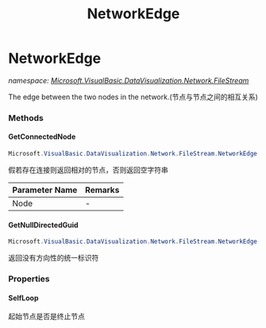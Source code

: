 ﻿---
title: NetworkEdge
---

# NetworkEdge
_namespace: [Microsoft.VisualBasic.DataVisualization.Network.FileStream](N-Microsoft.VisualBasic.DataVisualization.Network.FileStream.html)_

The edge between the two nodes in the network.(节点与节点之间的相互关系)



### Methods

#### GetConnectedNode
```csharp
Microsoft.VisualBasic.DataVisualization.Network.FileStream.NetworkEdge.GetConnectedNode(System.String)
```
假若存在连接则返回相对的节点，否则返回空字符串

|Parameter Name|Remarks|
|--------------|-------|
|Node|-|


#### GetNullDirectedGuid
```csharp
Microsoft.VisualBasic.DataVisualization.Network.FileStream.NetworkEdge.GetNullDirectedGuid
```
返回没有方向性的统一标识符


### Properties

#### SelfLoop
起始节点是否是终止节点
